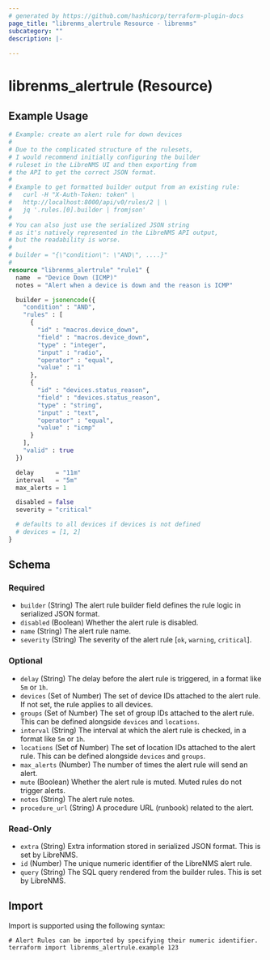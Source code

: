 ```yaml
---
# generated by https://github.com/hashicorp/terraform-plugin-docs
page_title: "librenms_alertrule Resource - librenms"
subcategory: ""
description: |-
  
---
```


# librenms_alertrule (Resource)



## Example Usage

```terraform
# Example: create an alert rule for down devices
#
# Due to the complicated structure of the rulesets,
# I would recommend initially configuring the builder
# ruleset in the LibreNMS UI and then exporting from
# the API to get the correct JSON format.
#
# Example to get formatted builder output from an existing rule:
#   curl -H "X-Auth-Token: token" \
#   http://localhost:8000/api/v0/rules/2 | \
#   jq '.rules.[0].builder | fromjson'
#
# You can also just use the serialized JSON string
# as it's natively represented in the LibreNMS API output,
# but the readability is worse.
#
# builder = "{\"condition\": \"AND\", ....}"
#
resource "librenms_alertrule" "rule1" {
  name  = "Device Down (ICMP)"
  notes = "Alert when a device is down and the reason is ICMP"

  builder = jsonencode({
    "condition" : "AND",
    "rules" : [
      {
        "id" : "macros.device_down",
        "field" : "macros.device_down",
        "type" : "integer",
        "input" : "radio",
        "operator" : "equal",
        "value" : "1"
      },
      {
        "id" : "devices.status_reason",
        "field" : "devices.status_reason",
        "type" : "string",
        "input" : "text",
        "operator" : "equal",
        "value" : "icmp"
      }
    ],
    "valid" : true
  })

  delay      = "11m"
  interval   = "5m"
  max_alerts = 1

  disabled = false
  severity = "critical"

  # defaults to all devices if devices is not defined
  # devices = [1, 2]
}
```

<!-- schema generated by tfplugindocs -->
## Schema

### Required

- `builder` (String) The alert rule builder field defines the rule logic in serialized JSON format.
- `disabled` (Boolean) Whether the alert rule is disabled.
- `name` (String) The alert rule name.
- `severity` (String) The severity of the alert rule [`ok`, `warning`, `critical`].

### Optional

- `delay` (String) The delay before the alert rule is triggered, in a format like `5m` or `1h`.
- `devices` (Set of Number) The set of device IDs attached to the alert rule. If not set, the rule applies to all devices.
- `groups` (Set of Number) The set of group IDs attached to the alert rule. This can be defined alongside `devices` and `locations`.
- `interval` (String) The interval at which the alert rule is checked, in a format like `5m` or `1h`.
- `locations` (Set of Number) The set of location IDs attached to the alert rule. This can be defined alongside `devices` and `groups`.
- `max_alerts` (Number) The number of times the alert rule will send an alert.
- `mute` (Boolean) Whether the alert rule is muted. Muted rules do not trigger alerts.
- `notes` (String) The alert rule notes.
- `procedure_url` (String) A procedure URL (runbook) related to the alert.

### Read-Only

- `extra` (String) Extra information stored in serialized JSON format. This is set by LibreNMS.
- `id` (Number) The unique numeric identifier of the LibreNMS alert rule.
- `query` (String) The SQL query rendered from the builder rules. This is set by LibreNMS.

## Import

Import is supported using the following syntax:

```shell
# Alert Rules can be imported by specifying their numeric identifier.
terraform import librenms_alertrule.example 123
```
